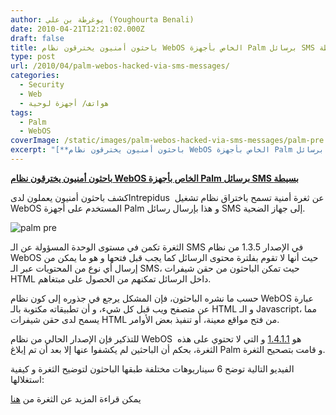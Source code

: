 ```yaml
---
author: يوغرطة بن علي (Youghourta Benali)
date: 2010-04-21T12:21:02.000Z
draft: false
title: باحثون أمنيون يخترقون نظام WebOS الخاص بأجهزة Palm برسائل SMS بسيطة
type: post
url: /2010/04/palm-webos-hacked-via-sms-messages/
categories:
  - Security
  - Web
  - هواتف/ أجهزة لوحية
tags:
  - Palm
  - WebOS
coverImage: /static/images/palm-webos-hacked-via-sms-messages/palm-pre.jpg
excerpt: "[**باحثون أمنيون يخترقون نظام WebOS الخاص بأجهزة Palm برسائل SMS بسيطة**](https://www.it-scoop.com/2010/04/Palm-WebOS-Hacked-Via-SMS-Messages)\n\nكشف باحثون أمنيون يعملون لدىIntrepidus \_عن ثغرة أمنية تسمح باختراق نظام تشغيل WebOS المستخدم على أجهزة Palm و هذا بإرسال رسائل SMS إلى جهاز الضحية.\n\n![palm pre](/static/images/palm-webos-hacked-via-sms-messages/palm-pre.jpg)\n\nالثغرة تكمن في مستوى الوحدة"
---
```

[**باحثون أمنيون يخترقون نظام WebOS الخاص بأجهزة Palm برسائل SMS بسيطة**](https://www.it-scoop.com/2010/04/Palm-WebOS-Hacked-Via-SMS-Messages)

كشف باحثون أمنيون يعملون لدىIntrepidus  عن ثغرة أمنية تسمح باختراق نظام تشغيل WebOS المستخدم على أجهزة Palm و هذا بإرسال رسائل SMS إلى جهاز الضحية.

![palm pre](/static/images/palm-webos-hacked-via-sms-messages/palm-pre.jpg)

الثغرة تكمن في مستوى الوحدة المسؤولة عن الـ SMS في الإصدار 1.3.5 من نظام WebOS حيث أنها لا تقوم بفلترة محتوى الرسائل كما يجب قبل فتحها و هو ما يمكن من إرسال أي نوع من المحتويات عبر الـ SMS، حيث تمكن الباحثون من حقن شيفرات HTML داخل الرسائل تمكنهم من الحصول على مبتغاهم.

حسب ما نشره الباحثون، فإن المشكل يرجع في جذوره إلى كون نظام WebOS عبارة عن متصفح ويب قبل كل شيء، و أن تطبيقاته مكتوبة بالـ HTML و الـ Javascript، مما يسمح لدى حقن شيفرات HTML من فتح مواقع معينة، أو تنفيذ بعض الأوامر.

للتذكير فإن الإصدار الحالي من نظام WebOS  هو [1.4.1.1](http://kb.palm.com/wps/portal/kb/na/pre/p100eww/sprint/solutions/article/50607\_en.html#141) و التي لا تحتوي على هذه الثغرة، بحكم أن الباحثين لم يكشفوا عنها إلا بعد أن تم إبلاغ Palm و قامت بتصحيح الثغرة.

الفيديو التالية توضح 6 سيناريوهات مختلفة طبقها الباحثون لتوضيح الثغرة و كيفية استغلالها:

يمكن قراءة المزيد عن الثغرة من [هنا](http://intrepidusgroup.com/insight/2010/04/webos-examples-of-sms-delivered-injection-flaws/)
